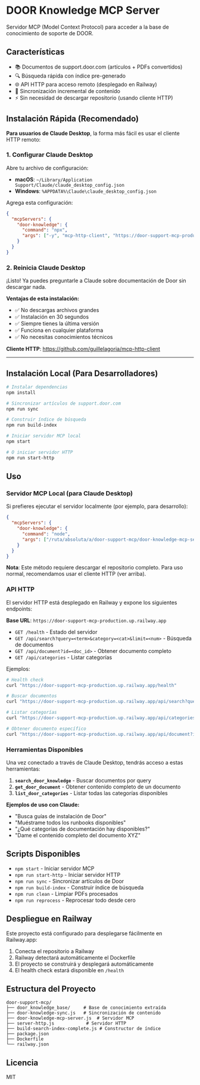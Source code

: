 # DOOR Knowledge MCP Server

Servidor MCP (Model Context Protocol) para acceder a la base de conocimiento de soporte de DOOR.

## Características

- 📚 Documentos de support.door.com (artículos + PDFs convertidos)
- 🔍 Búsqueda rápida con índice pre-generado
- 🌐 API HTTP para acceso remoto (desplegado en Railway)
- 🔄 Sincronización incremental de contenido
- ⚡ Sin necesidad de descargar repositorio (usando cliente HTTP)

## Instalación Rápida (Recomendado)

**Para usuarios de Claude Desktop**, la forma más fácil es usar el cliente HTTP remoto:

### 1. Configurar Claude Desktop

Abre tu archivo de configuración:
- **macOS**: `~/Library/Application Support/Claude/claude_desktop_config.json`
- **Windows**: `%APPDATA%\Claude\claude_desktop_config.json`

Agrega esta configuración:

```json
{
  "mcpServers": {
    "door-knowledge": {
      "command": "npx",
      "args": ["-y", "mcp-http-client", "https://door-support-mcp-production.up.railway.app"]
    }
  }
}
```

### 2. Reinicia Claude Desktop

¡Listo! Ya puedes preguntarle a Claude sobre documentación de Door sin descargar nada.

**Ventajas de esta instalación:**
- ✅ No descargas archivos grandes
- ✅ Instalación en 30 segundos
- ✅ Siempre tienes la última versión
- ✅ Funciona en cualquier plataforma
- ✅ No necesitas conocimientos técnicos

**Cliente HTTP**: https://github.com/guillelagoria/mcp-http-client

---

## Instalación Local (Para Desarrolladores)

```bash
# Instalar dependencias
npm install

# Sincronizar artículos de support.door.com
npm run sync

# Construir índice de búsqueda
npm run build-index

# Iniciar servidor MCP local
npm start

# O iniciar servidor HTTP
npm run start-http
```

## Uso

### Servidor MCP Local (para Claude Desktop)

Si prefieres ejecutar el servidor localmente (por ejemplo, para desarrollo):

```json
{
  "mcpServers": {
    "door-knowledge": {
      "command": "node",
      "args": ["/ruta/absoluta/a/door-support-mcp/door-knowledge-mcp-server.js"]
    }
  }
}
```

**Nota**: Este método requiere descargar el repositorio completo. Para uso normal, recomendamos usar el cliente HTTP (ver arriba).

### API HTTP

El servidor HTTP está desplegado en Railway y expone los siguientes endpoints:

**Base URL**: `https://door-support-mcp-production.up.railway.app`

- `GET /health` - Estado del servidor
- `GET /api/search?query=<term>&category=<cat>&limit=<num>` - Búsqueda de documentos
- `GET /api/document?id=<doc_id>` - Obtener documento completo
- `GET /api/categories` - Listar categorías

Ejemplos:
```bash
# Health check
curl "https://door-support-mcp-production.up.railway.app/health"

# Buscar documentos
curl "https://door-support-mcp-production.up.railway.app/api/search?query=installation&limit=5"

# Listar categorías
curl "https://door-support-mcp-production.up.railway.app/api/categories"

# Obtener documento específico
curl "https://door-support-mcp-production.up.railway.app/api/document?id=DOCUMENT_ID"
```

### Herramientas Disponibles

Una vez conectado a través de Claude Desktop, tendrás acceso a estas herramientas:

1. **`search_door_knowledge`** - Buscar documentos por query
2. **`get_door_document`** - Obtener contenido completo de un documento
3. **`list_door_categories`** - Listar todas las categorías disponibles

**Ejemplos de uso con Claude:**
- "Busca guías de instalación de Door"
- "Muéstrame todos los runbooks disponibles"
- "¿Qué categorías de documentación hay disponibles?"
- "Dame el contenido completo del documento XYZ"

## Scripts Disponibles

- `npm start` - Iniciar servidor MCP
- `npm run start-http` - Iniciar servidor HTTP
- `npm run sync` - Sincronizar artículos de Door
- `npm run build-index` - Construir índice de búsqueda
- `npm run clean` - Limpiar PDFs procesados
- `npm run reprocess` - Reprocesar todo desde cero

## Despliegue en Railway

Este proyecto está configurado para desplegarse fácilmente en Railway.app:

1. Conecta el repositorio a Railway
2. Railway detectará automáticamente el Dockerfile
3. El proyecto se construirá y desplegará automáticamente
4. El health check estará disponible en `/health`

## Estructura del Proyecto

```
door-support-mcp/
├── door_knowledge_base/     # Base de conocimiento extraída
├── door-knowledge-sync.js   # Sincronización de contenido
├── door-knowledge-mcp-server.js  # Servidor MCP
├── server-http.js            # Servidor HTTP
├── build-search-index-complete.js # Constructor de índice
├── package.json
├── Dockerfile
└── railway.json
```

## Licencia

MIT
